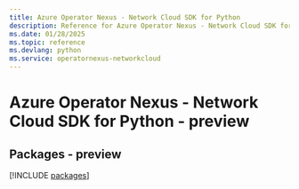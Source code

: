 ```yaml
---
title: Azure Operator Nexus - Network Cloud SDK for Python
description: Reference for Azure Operator Nexus - Network Cloud SDK for Python
ms.date: 01/28/2025
ms.topic: reference
ms.devlang: python
ms.service: operatornexus-networkcloud
---
```

# Azure Operator Nexus - Network Cloud SDK for Python - preview
## Packages - preview
[!INCLUDE [packages](operator-nexus---network-cloud-index.md)]